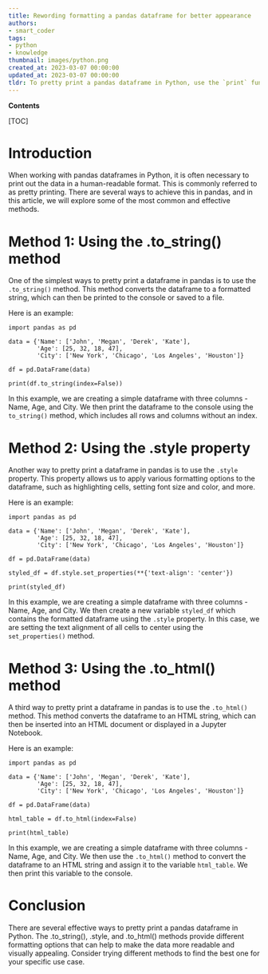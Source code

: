 ```yaml
---
title: Rewording formatting a pandas dataframe for better appearance
authors:
- smart_coder
tags:
- python
- knowledge
thumbnail: images/python.png
created_at: 2023-03-07 00:00:00
updated_at: 2023-03-07 00:00:00
tldr: To pretty print a pandas dataframe in Python, use the `print` function with the dataframe as an argument or use the `to\_string` method with formatting options.
---
```


**Contents**

[TOC]

# Introduction

When working with pandas dataframes in Python, it is often necessary to print out the data in a human-readable format. This is commonly referred to as pretty printing. There are several ways to achieve this in pandas, and in this article, we will explore some of the most common and effective methods.

# Method 1: Using the .to_string() method

One of the simplest ways to pretty print a dataframe in pandas is to use the `.to_string()` method. This method converts the dataframe to a formatted string, which can then be printed to the console or saved to a file.

Here is an example:

```
import pandas as pd

data = {'Name': ['John', 'Megan', 'Derek', 'Kate'],
        'Age': [25, 32, 18, 47],
        'City': ['New York', 'Chicago', 'Los Angeles', 'Houston']}

df = pd.DataFrame(data)

print(df.to_string(index=False))
```

In this example, we are creating a simple dataframe with three columns - Name, Age, and City. We then print the dataframe to the console using the `to_string()` method, which includes all rows and columns without an index.

# Method 2: Using the .style property

Another way to pretty print a dataframe in pandas is to use the `.style` property. This property allows us to apply various formatting options to the dataframe, such as highlighting cells, setting font size and color, and more.

Here is an example:

```
import pandas as pd

data = {'Name': ['John', 'Megan', 'Derek', 'Kate'],
        'Age': [25, 32, 18, 47],
        'City': ['New York', 'Chicago', 'Los Angeles', 'Houston']}

df = pd.DataFrame(data)

styled_df = df.style.set_properties(**{'text-align': 'center'})

print(styled_df)
```

In this example, we are creating a simple dataframe with three columns - Name, Age, and City. We then create a new variable `styled_df` which contains the formatted dataframe using the `.style` property. In this case, we are setting the text alignment of all cells to center using the `set_properties()` method.

# Method 3: Using the .to_html() method

A third way to pretty print a dataframe in pandas is to use the `.to_html()` method. This method converts the dataframe to an HTML string, which can then be inserted into an HTML document or displayed in a Jupyter Notebook.

Here is an example:

```
import pandas as pd

data = {'Name': ['John', 'Megan', 'Derek', 'Kate'],
        'Age': [25, 32, 18, 47],
        'City': ['New York', 'Chicago', 'Los Angeles', 'Houston']}

df = pd.DataFrame(data)

html_table = df.to_html(index=False)

print(html_table)
```

In this example, we are creating a simple dataframe with three columns - Name, Age, and City. We then use the `.to_html()` method to convert the dataframe to an HTML string and assign it to the variable `html_table`. We then print this variable to the console.

# Conclusion

There are several effective ways to pretty print a pandas dataframe in Python. The .to_string(), .style, and .to_html() methods provide different formatting options that can help to make the data more readable and visually appealing. Consider trying different methods to find the best one for your specific use case.
